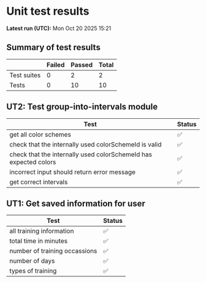 # Unit test results

**Latest run (UTC):** Mon Oct 20 2025 15:21

## Summary of test results


|   | Failed | Passed | Total |
|---|--------|--------|-------|
| Test suites | 0 | 2 | 2 |
| Tests | 0 | 10 | 10 |


## UT2: Test group-into-intervals module

| Test | Status |
|------|--------|
| get all color schemes | ✅ |
| check that the internally used colorSchemeId is valid | ✅ |
| check that the internally used colorSchemeId has expected colors | ✅ |
| incorrect input should return error message | ✅ |
| get correct intervals | ✅ |


## UT1: Get saved information for user

| Test | Status |
|------|--------|
| all training information | ✅ |
| total time in minutes | ✅ |
| number of training occassions | ✅ |
| number of days | ✅ |
| types of training | ✅ |
